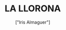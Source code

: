 ---
title: 'LA LLORONA'
description: 'La Llorona es un fantasma del folclore hispanoamericano originario del Mundo Prehispánico que, según la tradición oral, es el alma en pena de una mujer que ahogó a sus hijos, que luego, arrepentida y maldecida, los busca por las noches por ríos, pueblos y ciudades, asustando con su sobrecogedor llanto a quienes la ven u oyen en la noche.'
pubDate: '2024-04-07T09:23:49.613Z'
heroImage: '/llorona.webp'
categories: ['leyendas', 'terror', 'misterio', 'fantasmas']
tags: ['mujer', 'llantos', 'muerte', 'blanco', 'Peliculas', 'gritos', 'maldición']
author: '["Iris Almaguer"]'
---